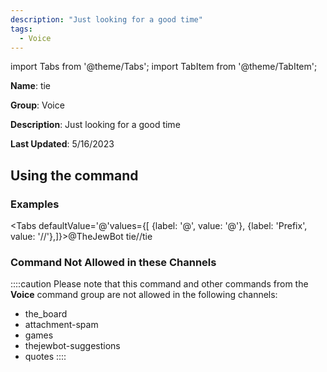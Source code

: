 ```yaml
---
description: "Just looking for a good time"
tags:
  - Voice
---
```

import Tabs from '@theme/Tabs';
import TabItem from '@theme/TabItem';

**Name**: tie

**Group**: Voice

**Description**: Just looking for a good time

**Last Updated**: 5/16/2023

## Using the command

### Examples
<Tabs defaultValue='@'values={[ {label: '@', value: '@'}, {label: 'Prefix', value: '//'},]}><TabItem value='@'>@TheJewBot tie</TabItem><TabItem value='//'>//tie</TabItem></Tabs>

### Command Not Allowed in these Channels
::::caution Please note that this command and other commands from the **Voice** command group are not allowed in the following channels:
- the_board
- attachment-spam
- games
- thejewbot-suggestions
- quotes
::::
